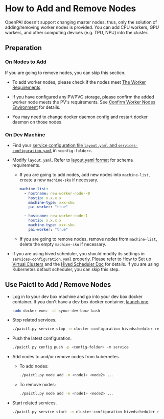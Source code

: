 # How to Add and Remove Nodes

OpenPAI doesn't support changing master nodes, thus, only the solution of adding/removing worker nodes is provided. You can add CPU workers, GPU workers, and other computing devices (e.g. TPU, NPU) into the cluster.

## Preparation

### On Nodes to Add

If you are going to remove nodes, you can skip this section.

- To add worker nodes, please check if the nodes meet [The Worker Requirements](./installation-guide.md##installation-requirements).

- If you have configured any PV/PVC storage, please confirm the added worker node meets the PV's requirements. See [Confirm Worker Nodes Environment](./how-to-set-up-storage.md#confirm-environment-on-worker-nodes) for details.

- You may need to change docker daemon config and restart docker daemon on those nodes.

### On Dev Machine

- Find your [service configuration file `layout.yaml` and `services-configuration.yaml`](./basic-management-operations.md#pai-service-management-and-paictl) in  `<config-folder>`.

- Modify `layout.yaml`. Refer to [layout.yaml format](./installation-guide.md#layoutyaml-format) for schema requirements.

  - If you are going to add nodes, add new nodes into `machine-list`, create a new `machine-sku` if necessary.

    ```yaml
    machine-list:
      - hostname: new-worker-node--0
        hostip: x.x.x.x
        machine-type: xxx-sku
        pai-worker: "true"

      - hostname: new-worker-node-1
        hostip: x.x.x.x
        machine-type: xxx-sku
        pai-worker: "true"
    ```
  
  - If you are going to remove nodes, remove nodes from `machine-list`, delete the empty `machine-sku` if necessary.

- If you are using hived scheduler, you should modify its settings in `services-configuration.yaml` properly. Please refer to [How to Set up Virtual Clusters](./how-to-set-up-virtual-clusters.md) and the [Hived Scheduler Doc](https://github.com/microsoft/hivedscheduler/blob/master/doc/user-manual.md) for details. If you are using Kubernetes default scheduler, you can skip this step.

## Use Paictl to Add / Remove Nodes

- Log in to your dev box machine and go into your dev box docker container. If you don't have a dev box docker container, [launch one](./basic-management-operations.md##pai-service-management-and-paictl).

  ```bash
  sudo docker exec -it <your-dev-box> bash
  ```

- Stop related services.

  ```bash
  ./paictl.py service stop -n cluster-configuration hivedscheduler rest-server job-exporter
  ```

- Push the latest configuration.

  ```bash
  ./paictl.py config push -p <config-folder> -m service
  ```

- Add nodes to and/or remove nodes from kubernetes.

  - To add nodes:


    ```bash  
    ./paictl.py node add -n <node1> <node2> ...
    ```

  - To remove nodes:


    ```bash  
    ./paictl.py node add -n <node1> <node2> ...
    ```

- Start related services.

  ```bash
  ./paictl.py service start -n cluster-configuration hivedscheduler rest-server job-exporter
  ```
